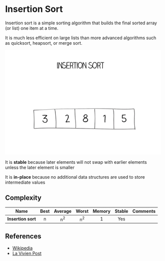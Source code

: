 # Insertion Sort

Insertion sort is a simple sorting algorithm that builds the final sorted array (or list) one item at a time.

It is much less efficient on large lists than more advanced algorithms such as quicksort, heapsort, or merge sort.

![Insertion Sort](./insertion-600.gif)

It is **stable** because later elements will not swap with earlier elements unless the later element is smaller

It is **in-place** because no additional data structures are used to store intermediate values

## Complexity

| Name                  | Best            | Average             | Worst               | Memory    | Stable    | Comments  |
| --------------------- | :-------------: | :-----------------: | :-----------------: | :-------: | :-------: | :-------- |
| **Insertion sort**    | n               | n<sup>2</sup>       | n<sup>2</sup>       | 1         | Yes       |           |

## References

- [Wikipedia](https://en.wikipedia.org/wiki/Insertion_sort)
- [La Vivien Post](https://www.lavivienpost.net/insertion-sort-gif/)